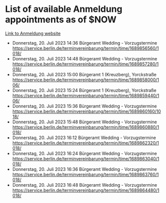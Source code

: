 # List of available Anmeldung appointments as of $NOW
[Link to Anmeldung website](https://service.berlin.de/terminvereinbarung/termin/tag.php?termin=1&anliegen[]=120686&dienstleisterlist=122210,122217,327316,122219,327312,122227,327314,122231,327346,122243,327348,122254,122252,329742,122260,329745,122262,329748,122271,327278,122273,327274,122277,327276,330436,122280,327294,122282,327290,122284,327292,122291,327270,122285,327266,122286,327264,122296,327268,150230,329760,122297,327286,122294,327284,122312,329763,122314,329775,122304,327330,122311,327334,122309,327332,317869,122281,327352,122279,329772,122283,122276,327324,122274,327326,122267,329766,122246,327318,122251,327320,122257,327322,122208,327298,122226,327300&herkunft=http%3A%2F%2Fservice.berlin.de%2Fdienstleistung%2F120686%2F)
- Donnerstag, 20. Juli 2023 14:36 Bürgeramt Wedding - Vorzugstermine https://service.berlin.de/terminvereinbarung/termin/time/1689856560/1018/
- Donnerstag, 20. Juli 2023 14:48 Bürgeramt Wedding - Vorzugstermine https://service.berlin.de/terminvereinbarung/termin/time/1689857280/1018/
- Donnerstag, 20. Juli 2023 15:00 Bürgeramt 1 (Kreuzberg), Yorckstraße https://service.berlin.de/terminvereinbarung/termin/time/1689858000/106/
- Donnerstag, 20. Juli 2023 15:24 Bürgeramt 1 (Kreuzberg), Yorckstraße https://service.berlin.de/terminvereinbarung/termin/time/1689859440/106/
- Donnerstag, 20. Juli 2023 15:36 Bürgeramt Wedding - Vorzugstermine https://service.berlin.de/terminvereinbarung/termin/time/1689860160/1018/
- Donnerstag, 20. Juli 2023 15:48 Bürgeramt Wedding - Vorzugstermine https://service.berlin.de/terminvereinbarung/termin/time/1689860880/1018/
- Donnerstag, 20. Juli 2023 16:12 Bürgeramt Wedding - Vorzugstermine https://service.berlin.de/terminvereinbarung/termin/time/1689862320/1018/
- Donnerstag, 20. Juli 2023 16:24 Bürgeramt Wedding - Vorzugstermine https://service.berlin.de/terminvereinbarung/termin/time/1689863040/1018/
- Donnerstag, 20. Juli 2023 16:36 Bürgeramt Wedding - Vorzugstermine https://service.berlin.de/terminvereinbarung/termin/time/1689863760/1018/
- Donnerstag, 20. Juli 2023 16:48 Bürgeramt Wedding - Vorzugstermine https://service.berlin.de/terminvereinbarung/termin/time/1689864480/1018/

